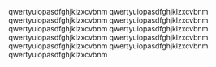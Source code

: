 qwertyuiopasdfghjklzxcvbnm
qwertyuiopasdfghjklzxcvbnm
qwertyuiopasdfghjklzxcvbnm
qwertyuiopasdfghjklzxcvbnm
qwertyuiopasdfghjklzxcvbnm
qwertyuiopasdfghjklzxcvbnm
qwertyuiopasdfghjklzxcvbnm
qwertyuiopasdfghjklzxcvbnm
qwertyuiopasdfghjklzxcvbnm
qwertyuiopasdfghjklzxcvbnm
qwertyuiopasdfghjklzxcvbnm
